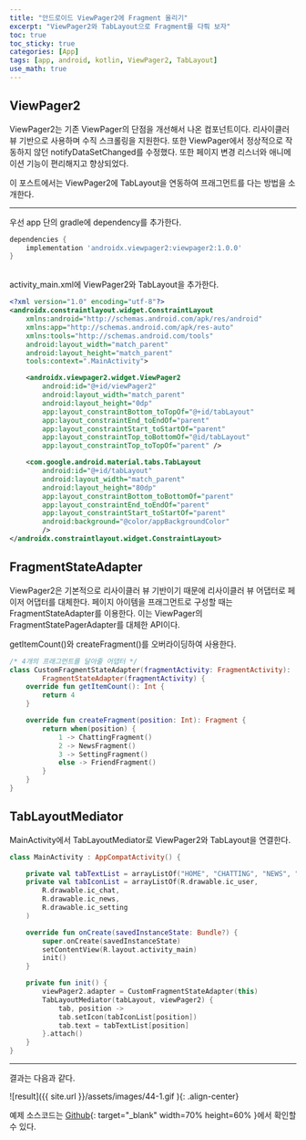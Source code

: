 ```yaml
---
title: "안드로이드 ViewPager2에 Fragment 올리기"
excerpt: "ViewPager2와 TabLayout으로 Fragment를 다뤄 보자"
toc: true
toc_sticky: true
categories: [App]
tags: [app, android, kotlin, ViewPager2, TabLayout]
use_math: true
---
```


## ViewPager2
ViewPager2는 기존 ViewPager의 단점을 개선해서 나온 컴포넌트이다. 리사이클러 뷰 기반으로 사용하며 수직 스크롤링을 지원한다. 또한 ViewPager에서 정상적으로 작동하지 않던 notifyDataSetChanged를 수정했다. 또한 페이지 변경 리스너와 애니메이션 기능이 편리해지고 향상되었다.  

이 포스트에서는 ViewPager2에 TabLayout을 연동하여 프래그먼트를 다는 방법을 소개한다.
<br>

---

우선 app 단의 gradle에 dependency를 추가한다.  

```gradle
dependencies {
    implementation 'androidx.viewpager2:viewpager2:1.0.0'
}
```

<br>
activity_main.xml에 ViewPager2와 TabLayout을 추가한다.  

```xml
<?xml version="1.0" encoding="utf-8"?>
<androidx.constraintlayout.widget.ConstraintLayout 
    xmlns:android="http://schemas.android.com/apk/res/android"
    xmlns:app="http://schemas.android.com/apk/res-auto"
    xmlns:tools="http://schemas.android.com/tools"
    android:layout_width="match_parent"
    android:layout_height="match_parent"
    tools:context=".MainActivity">

    <androidx.viewpager2.widget.ViewPager2
        android:id="@+id/viewPager2"
        android:layout_width="match_parent"
        android:layout_height="0dp"
        app:layout_constraintBottom_toTopOf="@+id/tabLayout"
        app:layout_constraintEnd_toEndOf="parent"
        app:layout_constraintStart_toStartOf="parent"
        app:layout_constraintTop_toBottomOf="@id/tabLayout"
        app:layout_constraintTop_toTopOf="parent" />

    <com.google.android.material.tabs.TabLayout
        android:id="@+id/tabLayout"
        android:layout_width="match_parent"
        android:layout_height="80dp"
        app:layout_constraintBottom_toBottomOf="parent"
        app:layout_constraintEnd_toEndOf="parent"
        app:layout_constraintStart_toStartOf="parent"
        android:background="@color/appBackgroundColor"
        />
</androidx.constraintlayout.widget.ConstraintLayout>
```


## FragmentStateAdapter
ViewPager2은 기본적으로 리사이클러 뷰 기반이기 때문에 리사이클러 뷰 어댑터로 페이저 어댑터를 대체한다. 페이지 아이템을 프래그먼트로 구성할 때는 FragmentStateAdapter를 이용한다. 이는 ViewPager의 FragmentStatePagerAdapter를 대체한 API이다.  

getItemCount()와 createFragment()를 오버라이딩하여 사용한다.  

```kotlin
/* 4개의 프래그먼트를 달아줄 어댑터 */
class CustomFragmentStateAdapter(fragmentActivity: FragmentActivity): 
        FragmentStateAdapter(fragmentActivity) {
    override fun getItemCount(): Int {
        return 4
    }

    override fun createFragment(position: Int): Fragment {
        return when(position) {
            1 -> ChattingFragment()
            2 -> NewsFragment()
            3 -> SettingFragment()
            else -> FriendFragment()
        }
    }
}
```


## TabLayoutMediator
MainActivity에서 TabLayoutMediator로 ViewPager2와 TabLayout을 연결한다.  


```kotlin
class MainActivity : AppCompatActivity() {

    private val tabTextList = arrayListOf("HOME", "CHATTING", "NEWS", "SETTING")
    private val tabIconList = arrayListOf(R.drawable.ic_user,
        R.drawable.ic_chat,
        R.drawable.ic_news,
        R.drawable.ic_setting
    )

    override fun onCreate(savedInstanceState: Bundle?) {
        super.onCreate(savedInstanceState)
        setContentView(R.layout.activity_main)
        init()
    }

    private fun init() {
        viewPager2.adapter = CustomFragmentStateAdapter(this)
        TabLayoutMediator(tabLayout, viewPager2) {
            tab, position ->
            tab.setIcon(tabIconList[position])
            tab.text = tabTextList[position]
        }.attach()
    }
}
```

---

결과는 다음과 같다.  

![result]({{ site.url }}/assets/images/44-1.gif ){: .align-center}

>
예제 소스코드는 [Github](https://github.com/sys09270883/kakaotalk-clonecoding-app/tree/master/app/src/main/java/com/example/kakaotalk_clonecoding_app){: target="_blank" width=70% height=60% }에서 확인할 수 있다.



<br>